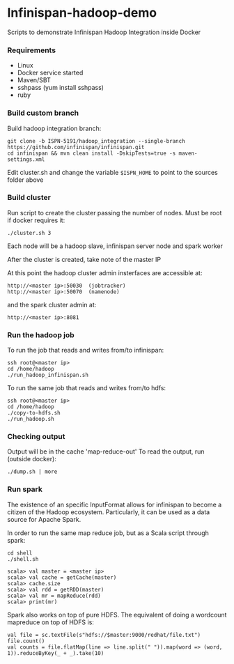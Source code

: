 # Infinispan-hadoop-demo


Scripts to demonstrate Infinispan Hadoop Integration inside Docker

### Requirements

* Linux
* Docker service started
* Maven/SBT
* sshpass (yum install sshpass)
* ruby

### Build custom branch 

Build hadoop integration branch:
```
git clone -b ISPN-5191/hadoop_integration --single-branch https://github.com/infinispan/infinispan.git
cd infinispan && mvn clean install -DskipTests=true -s maven-settings.xml
```

Edit cluster.sh and change the variable ```$ISPN_HOME``` to point to the sources folder above 

### Build cluster

Run script to create the cluster passing the number of nodes. Must be root if docker requires it:

```./cluster.sh 3``` 

Each node will be a hadoop slave, infinispan server node and spark worker

After the cluster is created, take note of the master IP

At this point the hadoop cluster admin insterfaces are accessible at:

```
http://<master ip>:50030  (jobtracker)
http://<master ip>:50070  (namenode)
```

and the spark cluster admin at:
 
```
http://<master ip>:8081
```

### Run the hadoop job

To run the job that reads and writes from/to infinispan:

``` 
ssh root@<master ip>
cd /home/hadoop
./run_hadoop_infinispan.sh
```

To run the same job that reads and writes from/to hdfs:

```
ssh root@<master ip>
cd /home/hadoop
./copy-to-hdfs.sh
./run_hadoop.sh
```

### Checking output

Output will be in the cache 'map-reduce-out'
To read the output, run (outside docker):

``` ./dump.sh | more ```


### Run spark 

The existence of an specific InputFormat allows for infinispan to become a citizen of the Hadoop ecosystem. Particularly,
it can be used as a data source for Apache Spark.

In order to run the same map reduce job, but as a Scala script through spark:


```
cd shell
./shell.sh
```

```
scala> val master = <master ip>
scala> val cache = getCache(master)
scala> cache.size
scala> val rdd = getRDD(master)
scala> val mr = mapReduce(rdd)
scala> print(mr)
```

Spark also works on top of pure HDFS. The equivalent of doing a wordcount mapreduce on top of HDFS is:


```
val file = sc.textFile(s"hdfs://$master:9000/redhat/file.txt")
file.count()
val counts = file.flatMap(line => line.split(" ")).map(word => (word, 1)).reduceByKey(_ + _).take(10)
```

